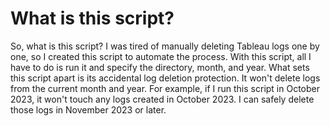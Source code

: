 # What is this script?

So, what is this script? I was tired of manually deleting Tableau logs one by one, so I created this script to automate the process. With this script, all I have to do is run it and specify the directory, month, and year. What sets this script apart is its accidental log deletion protection. It won't delete logs from the current month and year. For example, if I run this script in October 2023, it won't touch any logs created in October 2023. I can safely delete those logs in November 2023 or later.
